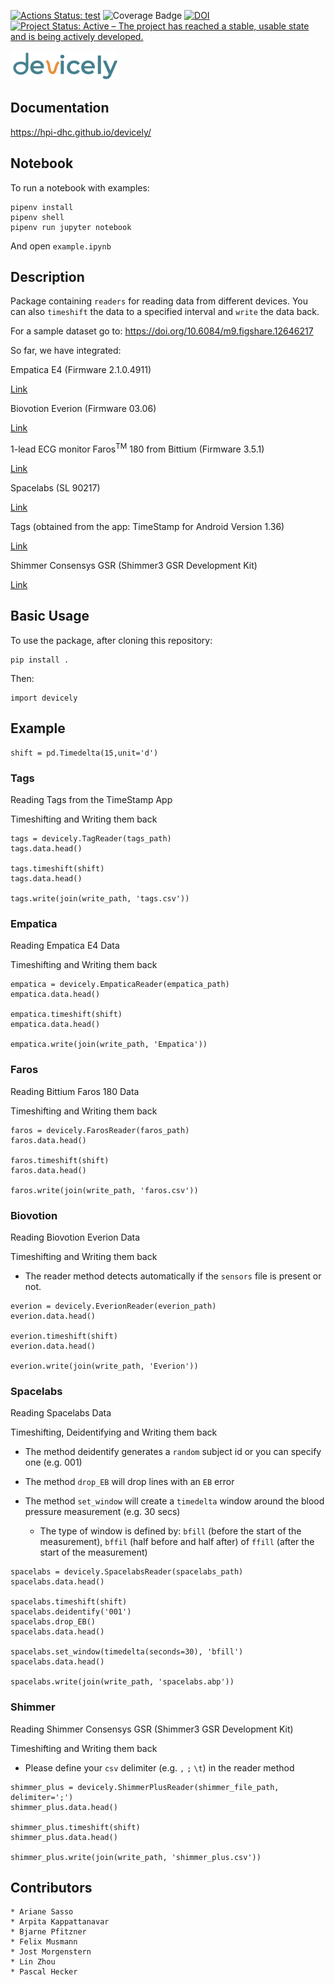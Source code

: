 [![Actions Status: test](https://github.com/hpi-dhc/devicely/workflows/test/badge.svg)](https://github.com/hpi-dhc/devicely/actions/workflows/test.yml)
![Coverage Badge](https://img.shields.io/endpoint?url=https://gist.githubusercontent.com/jostmorgenstern/270a0114dfad9251945a146dd6d29fa6/raw/devicely_coverage_main.json)
[![DOI](https://zenodo.org/badge/279395106.svg)](https://zenodo.org/badge/latestdoi/{279395106})
[![Project Status: Active – The project has reached a stable, usable state and is being actively developed.](https://www.repostatus.org/badges/latest/active.svg)](https://www.repostatus.org/#active)

![Devicely Logo](/imgs/logo/devicely-logo.png)

## Documentation

https://hpi-dhc.github.io/devicely/

## Notebook

To run a notebook with examples:
```
pipenv install
pipenv shell
pipenv run jupyter notebook
```

And open `example.ipynb`

## Description

Package containing `readers` for reading data from different devices.
You can also `timeshift` the data to a specified interval and `write` the data back.

For a sample dataset go to: https://doi.org/10.6084/m9.figshare.12646217

So far, we have integrated:

Empatica E4 (Firmware 2.1.0.4911)

[Link](https://e4.empatica.com/e4-wristband)

Biovotion Everion (Firmware 03.06)

[Link](https://www.biovotion.com/everion/)

1-lead ECG monitor Faros<sup>TM</sup> 180 from Bittium (Firmware 3.5.1)

[Link](https://shop.bittium.com/product/36/bittium-faros-180-solution-pack)

Spacelabs (SL 90217)

[Link](https://www.spacelabshealthcare.com/products/diagnostic-cardiology/abp-monitoring/90217a/)

Tags (obtained from the app: TimeStamp for Android Version 1.36)

[Link](https://play.google.com/store/apps/details?id=gj.timestamp&hl=en)

Shimmer Consensys GSR (Shimmer3 GSR Development Kit)

[Link](https://www.shimmersensing.com/products/gsr-optical-pulse-development-kit#specifications-tab)

## Basic Usage

To use the package, after cloning this repository:

```
pip install .
```

Then:
```
import devicely
```

## Example

```
shift = pd.Timedelta(15,unit='d')
```

### **Tags**
Reading Tags from the TimeStamp App

Timeshifting and Writing them back
```
tags = devicely.TagReader(tags_path)
tags.data.head()

tags.timeshift(shift)
tags.data.head()

tags.write(join(write_path, 'tags.csv'))
```

### **Empatica**
Reading Empatica E4 Data

Timeshifting and Writing them back
```
empatica = devicely.EmpaticaReader(empatica_path)
empatica.data.head()

empatica.timeshift(shift)
empatica.data.head()

empatica.write(join(write_path, 'Empatica'))
```

### **Faros**
Reading Bittium Faros 180 Data

Timeshifting and Writing them back
```
faros = devicely.FarosReader(faros_path)
faros.data.head()

faros.timeshift(shift)
faros.data.head()

faros.write(join(write_path, 'faros.csv'))
```

### **Biovotion**
Reading Biovotion Everion Data

Timeshifting and Writing them back

* The reader method detects automatically if the `sensors` file is present or not.
```
everion = devicely.EverionReader(everion_path)
everion.data.head()

everion.timeshift(shift)
everion.data.head()

everion.write(join(write_path, 'Everion'))
```

### **Spacelabs**
Reading Spacelabs Data

Timeshifting, Deidentifying and Writing them back

* The method deidentify generates a `random` subject id or you can specify one (e.g. 001)

* The method `drop_EB` will drop lines with an `EB` error

* The method `set_window` will create a `timedelta` window around the blood pressure measurement (e.g. 30 secs)

    * The type of window is defined by: `bfill` (before the start of the measurement),
`bffil` (half before and half after) of `ffill` (after the start of the measurement)
```
spacelabs = devicely.SpacelabsReader(spacelabs_path)
spacelabs.data.head()

spacelabs.timeshift(shift)
spacelabs.deidentify('001')
spacelabs.drop_EB()
spacelabs.data.head()

spacelabs.set_window(timedelta(seconds=30), 'bfill')
spacelabs.data.head()

spacelabs.write(join(write_path, 'spacelabs.abp'))
```

### **Shimmer**
Reading Shimmer Consensys GSR (Shimmer3 GSR Development Kit)

Timeshifting and Writing them back

* Please define your `csv` delimiter (e.g. `,` `;` `\t`) in the reader method
```
shimmer_plus = devicely.ShimmerPlusReader(shimmer_file_path, delimiter=';')
shimmer_plus.data.head()

shimmer_plus.timeshift(shift)
shimmer_plus.data.head()

shimmer_plus.write(join(write_path, 'shimmer_plus.csv'))
```

## Contributors

```
* Ariane Sasso
* Arpita Kappattanavar
* Bjarne Pfitzner
* Felix Musmann
* Jost Morgenstern
* Lin Zhou
* Pascal Hecker
```
